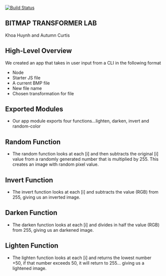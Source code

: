 [![Build Status](https://travis-ci.com/khuynh92/04-data-modeling-and-binary.svg?branch=master)](https://travis-ci.com/khuynh92/04-data-modeling-and-binary)

## BITMAP TRANSFORMER LAB
Khoa Huynh and Autumn Curtis

## High-Level Overview
We created an app that takes in user input from a CLI in the following format
* Node
* Starter JS file
* A current BMP file
* New file name 
* Chosen transformation for file

## Exported Modules
* Our app module exports four functions...lighten, darken, invert and random-color


## Random Function
* The random function looks at each [i] and then subtracts the original [i] value from a randomly generated number that is multiplied by 255.  This creates an image with random pixel value.

## Invert Function
* The invert function looks at each [i] and subtracts the value (RGB) from 255, giving us an inverted image.

## Darken Function
* The darken function looks at each [i] and divides in half the value (RGB) from 255, giving us an darkened image.

## Lighten Function
* The lighten function looks at each [i] and returns the lowest number +50, if that number exceeds 50, it will return to 255... giving us a lightened image.
